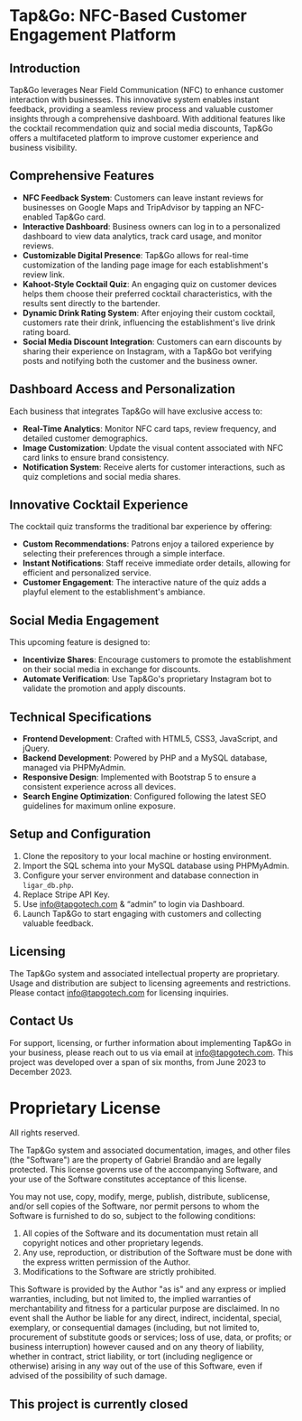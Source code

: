 # Tap&Go: NFC-Based Customer Engagement Platform

## Introduction

Tap&Go leverages Near Field Communication (NFC) to enhance customer interaction with businesses. This innovative system enables instant feedback, providing a seamless review process and valuable customer insights through a comprehensive dashboard. With additional features like the cocktail recommendation quiz and social media discounts, Tap&Go offers a multifaceted platform to improve customer experience and business visibility.

## Comprehensive Features

- **NFC Feedback System**: Customers can leave instant reviews for businesses on Google Maps and TripAdvisor by tapping an NFC-enabled Tap&Go card.
- **Interactive Dashboard**: Business owners can log in to a personalized dashboard to view data analytics, track card usage, and monitor reviews.
- **Customizable Digital Presence**: Tap&Go allows for real-time customization of the landing page image for each establishment's review link.
- **Kahoot-Style Cocktail Quiz**: An engaging quiz on customer devices helps them choose their preferred cocktail characteristics, with the results sent directly to the bartender.
- **Dynamic Drink Rating System**: After enjoying their custom cocktail, customers rate their drink, influencing the establishment's live drink rating board.
- **Social Media Discount Integration**: Customers can earn discounts by sharing their experience on Instagram, with a Tap&Go bot verifying posts and notifying both the customer and the business owner.

## Dashboard Access and Personalization

Each business that integrates Tap&Go will have exclusive access to:

- **Real-Time Analytics**: Monitor NFC card taps, review frequency, and detailed customer demographics.
- **Image Customization**: Update the visual content associated with NFC card links to ensure brand consistency.
- **Notification System**: Receive alerts for customer interactions, such as quiz completions and social media shares.

## Innovative Cocktail Experience

The cocktail quiz transforms the traditional bar experience by offering:

- **Custom Recommendations**: Patrons enjoy a tailored experience by selecting their preferences through a simple interface.
- **Instant Notifications**: Staff receive immediate order details, allowing for efficient and personalized service.
- **Customer Engagement**: The interactive nature of the quiz adds a playful element to the establishment's ambiance.

## Social Media Engagement

This upcoming feature is designed to:

- **Incentivize Shares**: Encourage customers to promote the establishment on their social media in exchange for discounts.
- **Automate Verification**: Use Tap&Go's proprietary Instagram bot to validate the promotion and apply discounts.

## Technical Specifications

- **Frontend Development**: Crafted with HTML5, CSS3, JavaScript, and jQuery.
- **Backend Development**: Powered by PHP and a MySQL database, managed via PHPMyAdmin.
- **Responsive Design**: Implemented with Bootstrap 5 to ensure a consistent experience across all devices.
- **Search Engine Optimization**: Configured following the latest SEO guidelines for maximum online exposure.

## Setup and Configuration

1. Clone the repository to your local machine or hosting environment.
2. Import the SQL schema into your MySQL database using PHPMyAdmin.
3. Configure your server environment and database connection in `ligar_db.php`.
4. Replace Stripe API Key.
5. Use info@tapgotech.com & “admin” to login via Dashboard.
6. Launch Tap&Go to start engaging with customers and collecting valuable feedback.

## Licensing

The Tap&Go system and associated intellectual property are proprietary. Usage and distribution are subject to licensing agreements and restrictions. Please contact [info@tapgotech.com](mailto:info@tapgotech.com) for licensing inquiries.

## Contact Us

For support, licensing, or further information about implementing Tap&Go in your business, please reach out to us via email at [info@tapgotech.com](mailto:info@tapgotech.com).
This project was developed over a span of six months, from June 2023 to December 2023.

# Proprietary License

All rights reserved.

The Tap&Go system and associated documentation, images, and other files (the "Software") are the property of Gabriel Brandão and are legally protected. This license governs use of the accompanying Software, and your use of the Software constitutes acceptance of this license.

You may not use, copy, modify, merge, publish, distribute, sublicense, and/or sell copies of the Software, nor permit persons to whom the Software is furnished to do so, subject to the following conditions:

1. All copies of the Software and its documentation must retain all copyright notices and other proprietary legends.
2. Any use, reproduction, or distribution of the Software must be done with the express written permission of the Author.
3. Modifications to the Software are strictly prohibited.

This Software is provided by the Author "as is" and any express or implied warranties, including, but not limited to, the implied warranties of merchantability and fitness for a particular purpose are disclaimed. In no event shall the Author be liable for any direct, indirect, incidental, special, exemplary, or consequential damages (including, but not limited to, procurement of substitute goods or services; loss of use, data, or profits; or business interruption) however caused and on any theory of liability, whether in contract, strict liability, or tort (including negligence or otherwise) arising in any way out of the use of this Software, even if advised of the possibility of such damage.

## This project is currently closed
